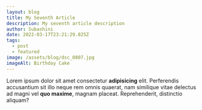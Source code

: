 ```yaml
---
layout: blog
title: My Seventh Article
description: My seventh article description
author: Subashini
date: 2022-03-17T23:21:29.825Z
tags:
  - post
  - featured
image: /assets/blog/dsc_0807.jpg
imageAlt: Birthday Cake
---
```

Lorem ipsum dolor sit amet consectetur **adipisicing** elit. Perferendis accusantium sit illo neque rem omnis quaerat, nam similique vitae delectus ad magni vel **quo maxime**, magnam placeat. Reprehenderit, distinctio aliquam?